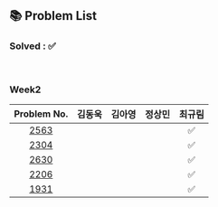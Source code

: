 ## 📚 Problem List 

### Solved : ✅

<br>

### Week2

|Problem No.|김동욱|김아영|정상민|최규림|
|:-----------:|:-----:|:----:|:----:|:----:|
|[2563](https://www.acmicpc.net/problem/2563)|  |  |   | ✅  |
|[2304](https://www.acmicpc.net/problem/2304)|  |  |   | ✅  |
|[2630](https://www.acmicpc.net/problem/2630)|  |  |   | ✅ |
|[2206](https://www.acmicpc.net/problem/2206)|  |  |   | ✅  |
|[1931](https://www.acmicpc.net/problem/1931)|  |  |   | ✅  |
